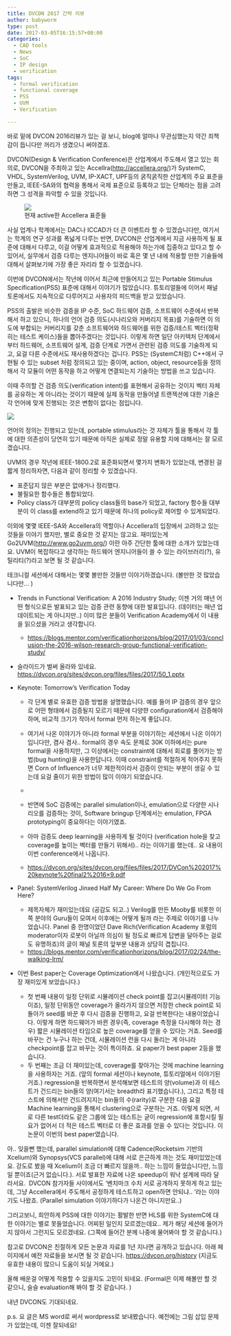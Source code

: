 ```yaml
---
title: DVCON 2017 간략 리뷰
author: babyworm
type: post
date: 2017-03-05T16:15:57+00:00
categories:
  - CAD tools
  - News
  - SoC
  - IP design
  - verification
tags:
  - formal verification
  - functional coverage
  - PSS
  - UVM
  - Verification

---
```

바로 밑에 DVCON 2016리뷰가 있는 걸 보니, blog에 얼마나 무관심했는지 약간 죄책감이 듭니다만 꺼리가 생겼으니 써야겠죠.

DVCON(Design & Verification Conference)은 산업계에서 주도해서 열고 있는 회의로, DVCON을 주최하고 있는 Accellra(<http://accellera.org/>)가 SystemC, VHDL, SystemVerilog, UVM, IP-XACT, UPF등의 굵직굵직한 산업계의 주요 표준을 만들고, IEEE-SA와의 협력을 통해서 국제 표준으로 등록하고 있는 단체라는 점을 고려하면 그 성격을 파악할 수 있을 것입니다.

<p style="text-align: center;">
<figure>
  <img src="030517_1613_DVCON20171.png">
  <figcaption>현재 active한 Accellera 표준들</figcaption>
</figure>
</p>

사실 업계나 학계에서는 DAC나 ICCAD가 더 큰 이벤트라 할 수 있겠습니다만, 여기서는 학계의 연구 성과를 폭넓게 다루는 반면, DVCON은 산업계에서 지금 사용하게 될 표준에 대해서 다루고, 이걸 어떻게 효과적으로 적용해야 하는가에 집중하고 있다고 할 수 있어서, 실무에서 검증 다루는 엔지니어들이 바로 혹은 몇 년 내에 적용할 만한 기술들에 대해서 살펴보기에 가장 좋은 자리라 할 수 있겠습니다.

이번에 DVCON에서는 작년에 이어서 최근에 만들어지고 있는 Portable Stimulus Specification(PSS) 표준에 대해서 이야기가 많았습니다. 튜토리얼들에 이어서 패널 토론에서도 지속적으로 다루어지고 사용자의 피드백을 받고 있었습니다.

PSS의 출발은 비슷한 검증을 IP 수준, SoC 하드웨어 검증, 소프트웨어 수준에서 반복해서 하고 있으니, 하나의 언어 검증 의도(시나리오와 커버리지 목표)를 기술하면 이 의도에 부합되는 커버리지를 갖춘 소프트웨어와 하드웨어를 위한 검증/테스트 벡터(정확히는 테스트 케이스)들을 뽑아주겠다는 것입니다. 이렇게 하면 일단 아키텍처 단계에서부터 하드웨어, 소프트웨어 설계, 검증 단계로 가면서 관련된 검증 의도를 기술하게 되고, 요걸 다른 수준에서도 재사용하겠다는 겁니다. PSS는 (SystemC처럼) C++에서 구현될 수 있는 subset 처럼 정의되고 있는 중이며, action, object, resource등을 정의해서 각 모듈이 어떤 동작을 하고 어떻게 연결되는지 기술하는 방법을 쓰고 있습니다.

이때 주의할 건 검증 의도(verification intent)를 표현해서 공유하는 것이지 벡터 자체를 공유하는 게 아니라는 것이기 때문에 실제 동작을 만들어낼 트랜젝션에 대한 기술은 각 언어에 맞게 진행되는 것은 변함이 없다는 점입니다.

<img decoding="async" src="030517_1613_DVCON20172.png">

언어의 정의는 진행되고 있는데, portable stimulus라는 것 자체가 툴을 통해서 각 툴에 대한 의존성이 당연히 있기 때문에 아직은 실제로 정말 유용할 지에 대해서는 잘 모르겠습니다.

UVM의 경우 작년에 IEEE-1800.2로 표준화되면서 몇가지 변화가 있었는데, 변경된 걸 짧게 정리하자면, 다음과 같이 정리할 수 있겠습니다.



- 표준답지 않은 부분은 없애거나 정리했다.
- 불필요한 함수들은 통합되었다.
- Policy class가 대부분의 policy class들의 base가 되었고, factory 함수들 대부분이 이 class를 extend하고 있기 때문에 하나의 policy로 제어할 수 있게되었다.

이외에 몇몇 IEEE-SA와 Accellera의 역할이나 Accellera의 입장에서 고려하고 있는 것들을 이야기 했지만, 별로 중요한 것 같지는 않고요. 재미있는게 Go2UVM(<http://www.go2uvm.org/>) 이란 아주 간단한 툴에 대한 소개가 있었는데요. UVM이 복잡하다고 생각하는 하드웨어 엔지니어들이 쓸 수 있는 라이브러리(?), 유틸리티(?)라고 보면 될 것 같습니다.

테크니컬 세션에서 대해서는 몇몇 볼만한 것들만 이야기하겠습니다. (볼만한 것 많았습니다만… )

- Trends in Functional Verification: A 2016 Industry Study; 이젠 거의 매년 어떤 형식으로든 발표되고 있는 검증 관련 동향에 대한 발표입니다. (데이터는 매년 업데이트되는 게 아니지만..) 이미 많은 분들이 Verification Academy에서 이 내용을 읽으셨을 거라고 생각합니다.
  - https://blogs.mentor.com/verificationhorizons/blog/2017/01/03/conclusion-the-2016-wilson-research-group-functional-verification-study/

- 슬라이드가 벌써 올라와 있네요. https://dvcon.org/sites/dvcon.org/files/files/2017/50_1.pptx
- Keynote: Tomorrow’s Verification Today
  - 각 단계 별로 유효한 검증 방법을 설명했습니다. 예를 들어 IP 검증의 경우 앞으로 어떤 형태에서 검증될지 모르기 때문에 다양햔 configuration에서 검증해야 하며, 비교적 크기가 작아서 formal 먼저 하는게 좋답니다.
  - 여기서 나온 이야기가 아니라 formal 부분을 이야기하는 세션에서 나온 이야기입니다만, 겸사 겸사.. formal의 경우 속도 문제로 30K 이하에서는 pure formal을 사용하지만, 그 이상에서는 constraint에 대해서 회로를 풀어가는 방법(bug hunting)을 사용한답니다. 이때 constraint를 적절하게 적어주지 못하면 Corn of Influence가 너무 제한적이라서 검증이 안되는 부분이 생길 수 있는데 요걸 줄이기 위한 방법이 많이 이야기 되었습니다.
  - <img decoding="async" src="030517_1613_DVCON20173.png" alt="" data-recalc-dims="1" >

  - 반면에 SoC 검증에는 parallel simulation이나, emulation으로 다양한 시나리오를 검증하는 것이, Software bringup 단계에서는 emulation, FPGA prototyping이 중요하다는 이야기였죠.
  - 아마 검증도 deep learning을 사용하게 될 것이다 (verification hole을 찾고 coverage를 높이는 벡터를 만들기 위해서).. 라는 이야기를 했는데.. 요 내용이 이번 conference에서 나옵니다.
  - https://dvcon.org/sites/dvcon.org/files/files/2017/DVCon%202017%20keynote%20final2%2016×9.pdf
- Panel: SystemVerilog Jinxed Half My Career: Where Do We Go From Here?
  - 제목자체가 재미있는데요 (공감도 되고..) Verilog를 만든 Mooby를 비롯한 이쪽 분야의 Guru들이 모여서 이후에는 어떻게 될까 라는 주제로 이야기를 나누었습니다. Panel 중 한명이었던 Dave Rich(Verification Academy 포럼의 moderator이자 로봇이 아닐까 의심이 될 정도로 빠르게 답변을 달아주는 걸로도 유명하죠)의 글이 패널 토론의 앞부분 내용과 상당히 겹칩니다.
  - https://blogs.mentor.com/verificationhorizons/blog/2017/02/24/the-walking-lrm/

- 이번 Best paper는 Coverage Optimization에서 나왔습니다. (개인적으로도 가장 재미있게 보았습니다.)
  - 첫 번째 내용이 일정 단위로 시뮬레이션 check point를 잡고(시뮬레이터 기능이죠), 일정 단위동안 coverage가 올라가지 않으면 저장한 check point로 되돌아가 seed를 바꾼 후 다시 검증을 진행하고, 요걸 반복한다는 내용이었습니다. 이렇게 하면 하드웨어가 바뀐 경우(즉, coverage 측정을 다시해야 하는 경우) 짧은 시뮬레이션 타임으로 높은 coverage를 얻을 수 있다는 거죠. Seed를 바꾸는 건 누구나 하는 건데, 시뮬레이션 런을 다시 돌리는 게 아니라 checkpoint를 잡고 바꾸는 것이 특이하죠. 요 paper가 best paper 2등을 했습니다.
  - 두 번째는 조금 더 재미있는데, coverage를 찾아가는 것에 machine learning을 사용하자는 거죠. (앞의 formal 세션이나 keynote, 튜토리얼에서 이야기된 거죠.) regression을 반복하면서 분석해보면 테스트의 양(volume)과 이 테스트가 건드리는 bin들의 양(여기서는 breadth라 표기했습니다.), 그리고 특정 테스트에 의해서만 건드려지지는 bin들의 수(rarity)로 구분한 다음 요걸 Machine learning을 통해서 clustering으로 구분하는 거죠. 이렇게 되면, 서로 다른 test더라도 같은 그룹에 있는 테스트는 굳이 regression에 포함시킬 필요가 없어서 더 적은 테스트 벡터로 더 좋은 효과를 얻을 수 있다는 것입니다. 이 논문이 이번의 best paper였습니다.

아.. 잊을뻔 했는데, parallel simulation에 대해 Cadence(Rocketsim 기반의 Xcelium)와 Synopsys(VCS parallel)에 대해 서로 은근하게 까는 것도 재미있었는데요. 강도로 봤을 때 Xcelium이 조금 더 빠르지 않을까.. 하는 느낌이 들었습니다만, 느낌일 뿐이죠(근거 없습니다.). 서로 발표한 자료에 나온 speedup이 워낙 설계에 따라 달라서요.  DVCON 참가자들 사이에서도 ‘벤치마크 수치 서로 공개하지 못하게 하고 있는데, 그냥 Accellera에서 주도해서 공정하게 테스트하고 open하면 안되냐.. ‘라는 이야기도 나왔죠. (Parallel simulation 이야기하다가 나온건 아니지만요..)

그러고보니, 희안하게 PSS에 대한 이야기는 활발한 반면 HLS를 위한 SystemC에 대한 이야기는 별로 못들었습니다. 어찌된 일인지 모르겠는데요.. 제가 해당 세션에 들어가지 않아서 그런지도 모르겠네요. (그쪽에 들어간 분께 나중에 물어봐야 할 것 같습니다.)

참고로 DVCON은 친절하게 모든 논문과 자료를 1년 지나면 공개하고 있습니다. 아래 페이지에서 예전 자료들을 보시면 될 것 같습니다. https://dvcon.org/history (지금도 유효한 내용이 많으니 도움이 되실 거에요.)

올해 배운걸 어떻게 적용할 수 있을지도 고민이 되네요. (Formal은 이제 해볼만 할 것 같으니, 슬슬 evaluation해 봐야 할 것 같습니다. )

내년 DVCON도 기대되네요.


p.s. 요 글은 MS word로 써서 wordpress로 보내봤습니다. 예전에는 그림 삽입 문제가 있었는데, 이젠 잘되네요!